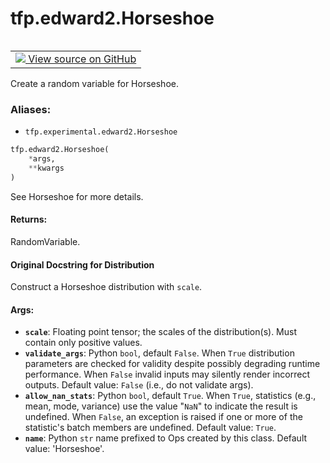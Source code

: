 <div itemscope itemtype="http://developers.google.com/ReferenceObject">
<meta itemprop="name" content="tfp.edward2.Horseshoe" />
<meta itemprop="path" content="Stable" />
</div>

# tfp.edward2.Horseshoe


<table class="tfo-notebook-buttons tfo-api" align="left">

<td>
  <a target="_blank" href="https://github.com/tensorflow/probability/blob/master/tensorflow_probability/python/experimental/edward2/interceptor.py">
    <img src="https://www.tensorflow.org/images/GitHub-Mark-32px.png" />
    View source on GitHub
  </a>
</td></table>



Create a random variable for Horseshoe.

### Aliases:

* `tfp.experimental.edward2.Horseshoe`


``` python
tfp.edward2.Horseshoe(
    *args,
    **kwargs
)
```



<!-- Placeholder for "Used in" -->

See Horseshoe for more details.

#### Returns:

RandomVariable.


#### Original Docstring for Distribution

Construct a Horseshoe distribution with `scale`.

#### Args:


* <b>`scale`</b>: Floating point tensor; the scales of the distribution(s).
  Must contain only positive values.
* <b>`validate_args`</b>: Python `bool`, default `False`. When `True` distribution
  parameters are checked for validity despite possibly degrading runtime
  performance. When `False` invalid inputs may silently render incorrect
  outputs. Default value: `False` (i.e., do not validate args).
* <b>`allow_nan_stats`</b>: Python `bool`, default `True`. When `True`, statistics
  (e.g., mean, mode, variance) use the value "`NaN`" to indicate the
  result is undefined. When `False`, an exception is raised if one or more
  of the statistic's batch members are undefined.
  Default value: `True`.
* <b>`name`</b>: Python `str` name prefixed to Ops created by this class.
  Default value: 'Horseshoe'.